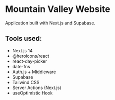 # Mountain Valley Website

Application built with Next.js and Supabase.

<!-- <img src="screenshots/screenshot-1.png" width="500px"/>
<img src="screenshots/screenshot-2.png" width="500px"/>
<img src="screenshots/screenshot-3.png" width="500px"/>
<img src="screenshots/screenshot-4.png" width="500px"/> -->

## Tools used:

-   Next.js 14
-   @heroicons/react
-   react-day-picker
-   date-fns
-   Auth.js + Middleware
-   Supabase
-   Tailwind CSS
-   Server Actions (Next.js)
-   useOptimistic Hook

<!-- [Link to project](https://) -->
